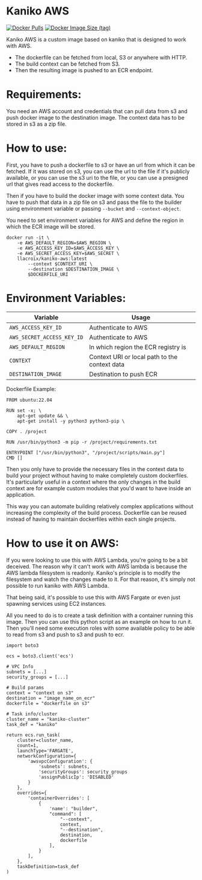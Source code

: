 Kaniko AWS
==========

[![Docker Pulls](https://img.shields.io/docker/pulls/llacroix/kaniko-aws)](https://hub.docker.com/r/llacroix/kaniko-aws)
[![Docker Image Size (tag)](https://img.shields.io/docker/image-size/llacroix/kaniko-aws/latest)](https://hub.docker.com/r/llacroix/kaniko-aws)

Kaniko AWS is a custom image based on kaniko that is designed to work with AWS.

- The dockerfile can be fetched from local, S3 or anywhere with HTTP.
- The build context can be fetched from S3.
- Then the resulting image is pushed to an ECR endpoint.

Requirements:
=============

You need an AWS account and credentials that can pull data from s3 and
push docker image to the destination image. The context data has to be stored
in s3 as a zip file.

How to use:
===========

First, you have to push a dockerfile to s3 or have an url from which it can be fetched. 
If it was stored on s3, you can use the url to the file if it's publicly available, or
you can use the s3 uri to the file, or you can use a presigned url that gives read access
to the dockerfile.

Then if you have to build the docker image with some context data. You have to push that
data in a zip file on s3 and pass the file to the builder using environment variable or
passing `--bucket` and `--context-object`. 

You need to set environment variables for AWS and define the region in which the ECR image
will be stored.

    docker run -it \
        -e AWS_DEFAULT_REGION=$AWS_REGION \
        -e AWS_ACCESS_KEY_ID=$AWS_ACCESS_KEY \
        -e AWS_SECRET_ACCESS_KEY=$AWS_SECRET \
        llacroix/kaniko-aws:latest
            --context $CONTEXT_URI \
            --destination $DESTINATION_IMAGE \
            $DOCKERFILE_URI


Environment Variables:
======================

Variable                  | Usage                              
------------------------- | ------------------------------------
`AWS_ACCESS_KEY_ID`       | Authenticate to AWS
`AWS_SECRET_ACCESS_KEY_ID`| Authenticate to AWS
`AWS_DEFAULT_REGION`      | In which region the ECR registry is
`CONTEXT`                 | Context URI or local path to the context data
`DESTINATION_IMAGE`       | Destination to push ECR

Dockerfile Example:

    FROM ubuntu:22.04

    RUN set -x; \
        apt-get update && \
        apt-get install -y python3 python3-pip \

    COPY . /project

    RUN /usr/bin/python3 -m pip -r /project/requirements.txt

    ENTRYPOINT ["/usr/bin/python3", "/project/scripts/main.py"]
    CMD []
    
    
Then you only have to provide the necessary files in the context data to build your project without having
to make completely custom dockerfiles. It's particularly useful in a context where the only changes in
the build context are for example custom modules that you'd want to have inside an application.

This way you can automate building relatively complex applications without increasing the complexity
of the build process. Dockerfile can be reused instead of having to maintain dockerfiles within
each single projects.

How to use it on AWS:
=====================

If you were looking to use this with AWS Lambda, you're going to be a bit deceived. The reason why
it can't work with AWS lambda is because the AWS lambda filesystem is readonly. Kaniko's principle
is to modify the filesystem and watch the changes made to it. For that reason, it's simply not
possible to run kaniko with AWS Lambda.

That being said, it's possible to use this with AWS Fargate or even just spawning services using EC2
instances.

All you need to do is to create a task definition with a container running this image. Then you can
use this python script as an example on how to run it. Then you'll need some execution roles with
some available policy to be able to read from s3 and push to s3 and push to ecr.


    import boto3

    ecs = boto3.client('ecs')

    # VPC Info
    subnets = [...]
    security_groups = [...]

    # Build params
    context = "context on s3"
    destination = "image_name_on_ecr"
    dockerfile = "dockerfile on s3"

    # Task info/cluster
    cluster_name = "kaniko-cluster"
    task_def = "kaniko"

    return ecs.run_task(
        cluster=cluster_name,
        count=1,
        launchType='FARGATE',
        networkConfiguration={
            'awsvpcConfiguration': {
                'subnets': subnets,
                'securityGroups': security_groups
                'assignPublicIp': 'DISABLED'
            }
        },
        overrides={
            'containerOverrides': [
                {
                    'name': "builder",
                    "command": [
                        "--context",
                        context,
                        "--destination",
                        destination,
                        dockerfile
                    ],
                }
            ],
        },
        taskDefinition=task_def
    )
